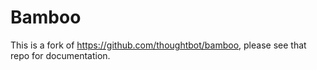 

Bamboo
========

This is a fork of https://github.com/thoughtbot/bamboo, please see that repo for documentation.
